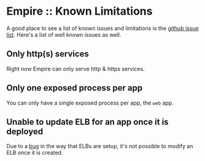 # Empire :: Known Limitations

A good place to see a list of known issues and limitations is the
[github issue list](https://github.com/remind101/empire/issues). Here's a
list of well known issues as well.

## Only http(s) services

Right now Empire can only serve http & https services.

## Only one exposed process per app

You can only have a single exposed process per app, the `web` app.

## Unable to update ELB for an app once it is deployed

Due to a [bug](https://github.com/remind101/empire/issues/498) in
the way that ELBs are setup, it's not possible to modify an ELB once
it is created.
